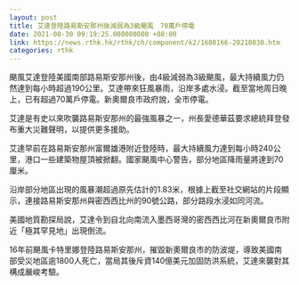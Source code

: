 ```yaml
---
layout: post
title: 艾達登陸路易斯安那州後減弱為3級颶風　70萬戶停電
date: 2021-08-30 09:19:25.000000000 +08:00
link: https://news.rthk.hk/rthk/ch/component/k2/1608166-20210830.htm
categories: rthk
---
```


颶風艾達登陸美國南部路易斯安那州後，由4級減弱為3級颶風，最大持續風力仍然達到每小時超過190公里。艾達帶來狂風暴雨，沿岸多處水浸。截至當地周日晚上，已有超過70萬戶停電。新奧爾良市政府說，全市停電。

艾達是有史以來吹襲路易斯安那州的最強風暴之一，州長愛德華茲要求總統拜登發布重大災難聲明，以提供更多援助。

艾達早前在路易斯安那州富爾雄港附近登陸時，最大持續風力達到每小時240公里，港口一些建築物屋頂被掀翻。國家颶風中心警告，部分地區降雨量將達到70厘米。

沿岸部分地區出現的風暴潮超過原先估計的1.83米，根據上截至社交網站的片段顯示，連接路易斯安那州與密西西比州的90號公路，部分路段水浸如同河流。

美國地質勘探局說，艾達令到自北向南流入墨西哥灣的密西西比河在新奧爾良市附近「極其罕見地」出現倒流。

16年前颶風卡特里娜登陸路易斯安那州，摧毀新奧爾良市的防波堤，導致美國南部受災地區逾1800人死亡，當局其後斥資140億美元加固防洪系統，艾達來襲對其構成嚴峻考驗。
